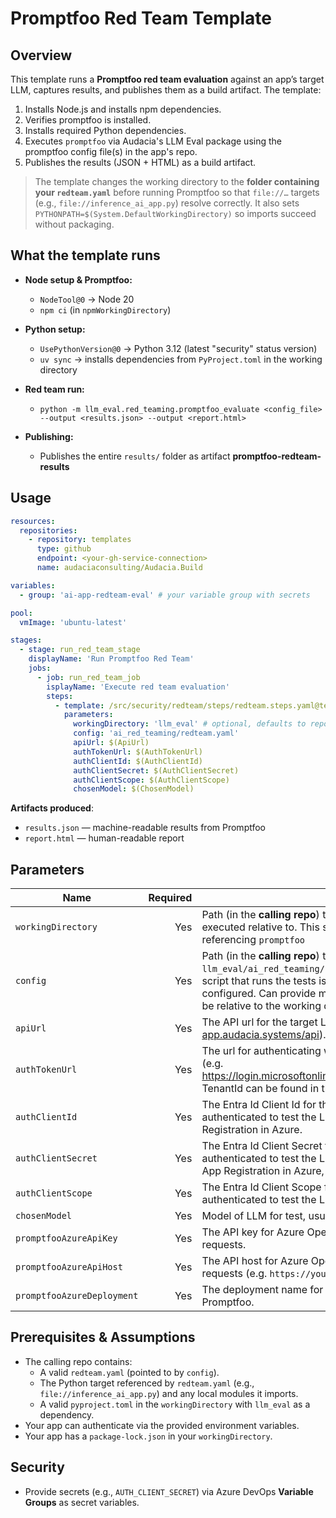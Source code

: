 # Promptfoo Red Team Template

## Overview

This template runs a **Promptfoo red team evaluation** against an app’s target LLM, captures results, and publishes them as a build artifact. The template:

1. Installs Node.js and installs npm dependencies.
1. Verifies promptfoo is installed.
2. Installs required Python dependencies.
3. Executes `promptfoo` via Audacia's LLM Eval package using the promptfoo config file(s) in the app's repo.
4. Publishes the results (JSON + HTML) as a build artifact.

> The template changes the working directory to the **folder containing your `redteam.yaml`** before running Promptfoo so that `file://…` targets (e.g., `file://inference_ai_app.py`) resolve correctly.
> It also sets `PYTHONPATH=$(System.DefaultWorkingDirectory)` so imports succeed without packaging.

## What the template runs

- **Node setup & Promptfoo:**

  - `NodeTool@0` → Node 20
  - `npm ci` (in `npmWorkingDirectory`)

- **Python setup:**

  - `UsePythonVersion@0` → Python 3.12 (latest "security" status version)
  - `uv sync` → installs dependencies from `PyProject.toml` in the working directory

- **Red team run:**

  - `python -m llm_eval.red_teaming.promptfoo_evaluate <config_file> --output <results.json> --output <report.html>`

- **Publishing:**

  - Publishes the entire `results/` folder as artifact **promptfoo-redteam-results**

## Usage

```yaml
resources:
  repositories:
    - repository: templates
      type: github
      endpoint: <your-gh-service-connection>
      name: audaciaconsulting/Audacia.Build

variables:
  - group: 'ai-app-redteam-eval' # your variable group with secrets

pool:
  vmImage: 'ubuntu-latest'

stages:
  - stage: run_red_team_stage
    displayName: 'Run Promptfoo Red Team'
    jobs:
      - job: run_red_team_job
        isplayName: 'Execute red team evaluation'
        steps:
          - template: /src/security/redteam/steps/redteam.steps.yaml@templates
            parameters:
              workingDirectory: 'llm_eval' # optional, defaults to repo root
              config: 'ai_red_teaming/redteam.yaml'
              apiUrl: $(ApiUrl)
              authTokenUrl: $(AuthTokenUrl)
              authClientId: $(AuthClientId)
              authClientSecret: $(AuthClientSecret)
              authClientScope: $(AuthClientScope)
              chosenModel: $(ChosenModel)
```

**Artifacts produced**:

- `results.json` — machine-readable results from Promptfoo
- `report.html` — human-readable report

## Parameters

| Name                  | Required | Description                                                                                                                                                                                               |
| --------------------- | -------: | --------------------------------------------------------------------------------------------------------------------------------------------------------------------------------------------------------- |
| `workingDirectory` |      Yes | Path (in the **calling repo**) to where all commands should be executed relative to. This should include the `package.json` referencing `promptfoo` |
| `config`          |      Yes | Path (in the **calling repo**) to your red team config (e.g. `llm_eval/ai_red_teaming/redteam.yaml`). This is where the python script that runs the tests is called from, and any plugins are configured. Can provide multiple paths as an array. This needs to be relative to the working directory. |
| `apiUrl`              |      Yes | The API url for the target LLM (e.g. https://ai-app.audacia.systems/api).                                                                                                                                 |
| `authTokenUrl`        |      Yes | The url for authenticating with Entra Id in order to test the LLM (e.g. https://login.microsoftonline.com/{{TenantId}}/oauth2/v2.0/token). TenantId can be found in the App Registration in Azure.        |
| `authClientId`        |      Yes | The Entra Id Client Id for the App Registration, in order to be authenticated to test the LLM. Client Id can be found in the App Registration in Azure.                                                   |
| `authClientSecret`    |      Yes | The Entra Id Client Secret for the App Registration, in order to be authenticated to test the LLM. Client Secret can be created in the App Registration in Azure, and should be stored in Keeper.         |
| `authClientScope`     |      Yes | The Entra Id Client Scope for the App Registration, in order to be authenticated to test the LLM (e.g. api://{{ClientId}}/.default).                                                                      |
| `chosenModel`         |       Yes | Model of LLM for test, usually stored as an enum in the app.                                                                                                                           |
| `promptfooAzureApiKey` |      Yes  | The API key for Azure OpenAI, used by Promptfoo to authenticate requests.                                                                                                        |
| `promptfooAzureApiHost` |     Yes  | The API host for Azure OpenAI, used by Promptfoo to send requests (e.g. `https://your-resource-name.openai.azure.com/`).                                                        |
| `promptfooAzureDeployment` |  Yes  | The deployment name for the Azure OpenAI model, used by Promptfoo.                                                                                                  |

## Prerequisites & Assumptions

- The calling repo contains:
  - A valid `redteam.yaml` (pointed to by `config`).
  - The Python target referenced by `redteam.yaml` (e.g., `file://inference_ai_app.py`) and any local modules it imports.
  - A valid `pyproject.toml` in the `workingDirectory` with `llm_eval` as a dependency.
- Your app can authenticate via the provided environment variables.
- Your app has a `package-lock.json` in your `workingDirectory`.

## Security

- Provide secrets (e.g., `AUTH_CLIENT_SECRET`) via Azure DevOps **Variable Groups** as secret variables.
